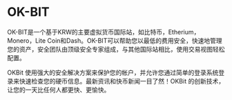# OK-BIT

OK-BIT是一个基于KRW的主要虚拟货币国际站，如比特币，Etherium，Monero，Lite Coin和Dash。OK-BIT可以帮助您以最低的费用安全，快速地管理您的资产，安全团队由顶级安全专家组成，与其他国际站相比，使用交易视图轻松配置。

OKBit 使用强大的安全解决方案来保护您的帐户，并允许您通过简单的登录系统登录来快速检查您的硬币信息。最新资讯和快币新闻一目了然！OKBit 的创新技术，让您的一天比任何人都更快、更愉快。
